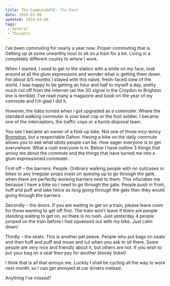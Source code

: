 ```yaml
---
title: The Commute&#58; The Rant
date: 2016-03-08
updated: 2016-04-08
tags:
 - General
 - Thoughts
---
```


<p>I’ve been commuting for nearly a year now. Proper commuting that is. Getting up at some unearthly hour to sit on a train for a bit. Living in a completely different county to where I work.</p>

<p>When I started, I used to get to the station with a smile on my face, look around at all the glum expressions and wonder what is getting them down. For about 4/5 months I stayed with this naïve, fresh-faced view of the world. I was happy to be getting an hour and half to myself a day, pretty much cut off from the Internet (as the 3G signal in the Croydon to Brighton line is terrible). I’ve read many a magazine and book on the year of my commute and I’m glad I did it.</p>



<p>However, the tides turned when I got upgraded as a commuter. Where the standard walking commuter is your beat cop or the foot soldier, I became one of the interceptors, the traffic cops or a bomb disposal team.</p>



<p>You see I became an owner of a fold-up bike. Not one of those incy-wincy <a href="http://www.brompton.co.uk/">Brompton</a>, but a respectable Dahon. Having a bike on the daily commute allows you to see what idiots people can be. How eager everyone is to get everywhere. What a rush everyone is in. Below I have outline 3 things that annoy me about the commute and the things that have turned me into a glum expressioned commuter.</p>



<p>First off – the barriers. People. Ordinary walking people with no suitcases or bikes or any irregular props insist on queuing up to go through the gate, when there are perfectly working barriers next to them. This infuriates me because I have a bike so I need to go through the gate. People push in front, huff and puff and take twice as long going through the gate then they would going through the barriers.</p>



<p>Secondly – the doors. If you are waiting to get on a train, please leave room for those wanting to get off first. The train won’t leave if there are people standing waiting to get on, so there is no rush. Just yesterday 4 people jumped on the train before I had squeezed out with my bike. Just calm down!</p>



<p>Thirdly – the seats. This is another pet peeve. People who put bags on seats and then huff and puff and moan and tut when you ask to sit there. Some people are very nice and friendly about it, but others are not. If you wish to put your bag on a seat then pay for another bloody ticket!</p>



<p>I think that is all that annoys me. Luckily I shall be cycling all the way to work next month, so I can get annoyed at car drivers instead.</p>



<p>Anything I’ve missed?</p>